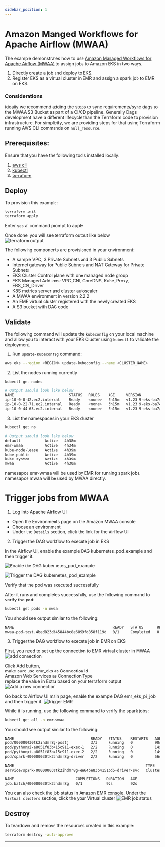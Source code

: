 ```yaml
---
sidebar_position: 1
---
```


# Amazon Manged Workflows for Apache Airflow (MWAA)

The example demonstrates how to use [Amazon Managed Workflows for Apache Airflow (MWAA)](https://docs.aws.amazon.com/mwaa/latest/userguide/what-is-mwaa.html) to assign jobs to Amazon EKS in two ways.
1. Directly create a job and deploy to EKS.
2. Register EKS as a virtual cluster in EMR and assign a spark job to EMR on EKS.

### Considerations

Ideally we recommend adding the steps to sync requirements/sync dags to the MWAA S3 Bucket as part of a CI/CD pipeline. Generally Dags development have a different lifecycle than the Terraform code to provision infrastructure.
For simplicity, we are providing steps for that using Terraform running AWS CLI commands on `null_resource`.

## Prerequisites:

Ensure that you have the following tools installed locally:

1. [aws cli](https://docs.aws.amazon.com/cli/latest/userguide/install-cliv2.html)
2. [kubectl](https://Kubernetes.io/docs/tasks/tools/)
3. [terraform](https://learn.hashicorp.com/tutorials/terraform/install-cli)

## Deploy

To provision this example:

```bash
terraform init
terraform apply
```

Enter `yes` at command prompt to apply

Once done, you will see terraform output like below. <br />
![terraform output](terraform-output.png)

The following components are provisioned in your environment:
- A sample VPC, 3 Private Subnets and 3 Public Subnets
- Internet gateway for Public Subnets and NAT Gateway for Private Subnets
- EKS Cluster Control plane with one managed node group
- EKS Managed Add-ons: VPC_CNI, CoreDNS, Kube_Proxy, EBS_CSI_Driver
- K8S metrics server and cluster autoscaler
- A MWAA environment in version 2.2.2
- An EMR virtual cluster registered with the newly created EKS
- A S3 bucket with DAG code

## Validate

The following command will update the `kubeconfig` on your local machine and allow you to interact with your EKS Cluster using `kubectl` to validate the deployment.

1. Run `update-kubeconfig` command:

```bash
aws eks --region <REGION> update-kubeconfig --name <CLUSTER_NAME>
```

2. List the nodes running currently

```bash
kubectl get nodes

# Output should look like below
NAME                         STATUS   ROLES    AGE     VERSION
ip-10-0-0-42.ec2.internal    Ready    <none>   5h15m   v1.23.9-eks-ba74326
ip-10-0-22-71.ec2.internal   Ready    <none>   5h15m   v1.23.9-eks-ba74326
ip-10-0-44-63.ec2.internal   Ready    <none>   5h15m   v1.23.9-eks-ba74326
```

3. List the namespaces in your EKS cluster
```bash
kubectl get ns

# Output should look like below
default           Active   4h38m
emr-wmaa          Active   4h34m
kube-node-lease   Active   4h39m
kube-public       Active   4h39m
kube-system       Active   4h39m
mwaa              Active   4h30m
```

namesapce emr-wmaa will be used by EMR for running spark jobs.<br />
namesapce mwaa will be used by MWAA directly.


# Trigger jobs from MWAA
1. Log into Apache Airflow UI

- Open the Environments page on the Amazon MWAA console
- Choose an environment
- Under the `Details` section, click the link for the Airflow UI

2. Trigger the DAG workflow to execute job in EKS

In the Airflow UI, enable the example DAG kubernetes_pod_example and then trigger it.

![Enable the DAG kubernetes_pod_example ](kubernetes_pod_example_dag.png)

![Trigger the DAG kubernetes_pod_example ](dag_tree.png)

Verify that the pod was executed successfully

After it runs and completes successfully, use the following command to verify the pod:

```bash
kubectl get pods -n mwaa
```

You should see output similar to the following:

```bash
NAME                                             READY   STATUS      RESTARTS   AGE
mwaa-pod-test.4bed823d645844bc8e6899fd858f119d   0/1     Completed   0          25s
```

3. Trigger the DAG workflow to execute job in EMR on EKS

First, you need to set up the connection to EMR virtual cluster in MWAA
![add connection](add-connection.PNG)

Click Add button, <br />
make sure use emr_eks as Connection Id <br />
Amazon Web Services as Connection Type <br />
replace the value in Extra based on your terraform output <br />
![Add a new connection](Add-new-connection.PNG)


Go back to Airflow UI main page, enable the example DAG emr_eks_pi_job and then trigger it.
![trigger EMR](trigger-emr.PNG)

While it is running, use the following command to verify the spark jobs:

```bash
kubectl get all -n emr-wmaa
```

You should see output similar to the following:

```bash
NAME                                   READY   STATUS    RESTARTS   AGE
pod/000000030tk2ihdmr8g-psstj          3/3     Running   0          90s
pod/pythonpi-a8051f83b415c911-exec-1   2/2     Running   0          14s
pod/pythonpi-a8051f83b415c911-exec-2   2/2     Running   0          14s
pod/spark-000000030tk2ihdmr8g-driver   2/2     Running   0          56s

NAME                                                            TYPE        CLUSTER-IP   EXTERNAL-IP   PORT(S)                      AGE
service/spark-000000030tk2ihdmr8g-ee64be83b4151dd5-driver-svc   ClusterIP   None         <none>        7078/TCP,7079/TCP,4040/TCP   57s

NAME                            COMPLETIONS   DURATION   AGE
job.batch/000000030tk2ihdmr8g   0/1           92s        92s
```
You can also check the job status in Amazon EMR console. Under the `Virtual clusters` section, click the your Virtual cluster
![EMR job status](emr-job-status.PNG)

## Destroy

To teardown and remove the resources created in this example:

```bash
terraform destroy -auto-approve
```
---
